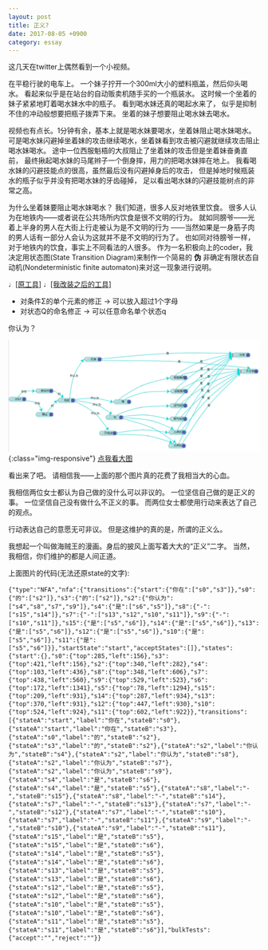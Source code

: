 ```yaml
---
layout: post
title: 正义?
date: 2017-08-05 +0900
category: essay
---
```


这几天在twitter上偶然看到一个小视频。

在平稳行驶的电车上。
一个妹子拧开一个300ml大小的塑料瓶盖，然后仰头喝水。
看起来似乎是在站台的自动贩卖机随手买的一个瓶装水。
这时候一个坐着的妹子紧紧地盯着喝水妹水中的瓶子。
看到喝水妹还真的喝起水来了，
似乎是抑制不住的冲动般想要把瓶子拨弄下来。
坐着的妹子想要阻止喝水妹去喝水。

视频也有点长。1分钟有余，基本上就是喝水妹要喝水，坐着妹阻止喝水妹喝水。
可是喝水妹闪避掉坐着妹的攻击继续喝水，坐着妹看到攻击被闪避就继续攻击阻止喝水妹喝水。
途中一位西服魁梧的大叔阻止了坐着妹的攻击但是坐着妹奋勇直前，
最终揪起喝水妹的马尾辫子一个倒身摔，用力的把喝水妹摔在地上。
我看喝水妹的闪避技能点的很高，虽然最后没有闪避掉身后的攻击，
但是掉地时候瓶装水的瓶子似乎并没有把喝水妹的牙齿碰掉，
足以看出喝水妹的闪避技能树点的非常之高。

为什么坐着妹要阻止喝水妹喝水？
我们知道，很多人反对地铁里饮食。
很多人认为在地铁内——或者说在公共场所内饮食是很不文明的行为。
就如同膀爷——光着上半身的男人在大街上行走被认为是不文明的行为
——当然如果是一身筋子肉的男人话有一部分人会认为这就并不是不文明的行为了。
也如同对待膀爷一样，对于地铁内的饮食，事实上不同看法的人很多。
作为一名积极向上的coder，我决定用状态图(State Transition Diagram)来制作一个简易的 **伪** 非确定有限状态自动机(Nondeterministic finite automaton)来对这一现象进行说明。

♩[[原工具]](http://automatonsimulator.com/)
♩[[我改装之后的工具]](https://github.com/candywater/automatonSimulator)
  - 对条件Σ的单个元素的修正 -> 可以放入超过1个字母
  - 对状态Q的命名修正 -> 可以任意命名单个状态q

你认为？

![nfa](/assets/stills/blog/20170805/1501924009635.jpg){:class="img-responsive"}
<a href="/assets/stills/blog/20170805/1501924009635.jpg" target="blank">点我看大图</a>


看出来了吧。
请相信我——上面的那个图片真的花费了我相当大的心血。


我相信两位女士都认为自己做的没什么可以非议的。
一位坚信自己做的是正义的事。
一位坚信自己没有做什么不正义的事。
而两位女士都使用行动来表达了自己的观点。

行动表达自己的意愿无可非议。
但是这维护的真的是，所谓的正义么。

我想起一个叫做海贼王的漫画。身后的披风上面写着大大的“正义”二字。
当然，我相信，你们维护的都是人间正道。









上面图片的代码(无法还原state的文字):
```
{"type":"NFA","nfa":{"transitions":{"start":{"你在":["s0","s3"]},"s0":{"的":["s2"]},"s3":{"的":["s2"]},"s2":{"你认为":["s4","s8","s7","s9"]},"s4":{"是":["s6","s5"]},"s8":{"-":["s15","s14"]},"s7":{"-":["s13","s12","s10","s11"]},"s9":{"-":["s10","s11"]},"s15":{"是":["s5","s6"]},"s14":{"是":["s5","s6"]},"s13":{"是":["s5","s6"]},"s12":{"是":["s5","s6"]},"s10":{"是":["s5","s6"]},"s11":{"是":["s5","s6"]}},"startState":"start","acceptStates":[]},"states":{"start":{},"s0":{"top":285,"left":156},"s3":{"top":421,"left":156},"s2":{"top":340,"left":282},"s4":{"top":103,"left":436},"s8":{"top":348,"left":606},"s7":{"top":438,"left":560},"s9":{"top":529,"left":523},"s6":{"top":172,"left":1341},"s5":{"top":78,"left":1294},"s15":{"top":209,"left":931},"s14":{"top":287,"left":934},"s13":{"top":370,"left":931},"s12":{"top":447,"left":930},"s10":{"top":524,"left":924},"s11":{"top":602,"left":922}},"transitions":[{"stateA":"start","label":"你在","stateB":"s0"},{"stateA":"start","label":"你在","stateB":"s3"},{"stateA":"s0","label":"的","stateB":"s2"},{"stateA":"s3","label":"的","stateB":"s2"},{"stateA":"s2","label":"你认为","stateB":"s4"},{"stateA":"s2","label":"你认为","stateB":"s8"},{"stateA":"s2","label":"你认为","stateB":"s7"},{"stateA":"s2","label":"你认为","stateB":"s9"},{"stateA":"s4","label":"是","stateB":"s6"},{"stateA":"s4","label":"是","stateB":"s5"},{"stateA":"s8","label":"-","stateB":"s15"},{"stateA":"s8","label":"-","stateB":"s14"},{"stateA":"s7","label":"-","stateB":"s13"},{"stateA":"s7","label":"-","stateB":"s12"},{"stateA":"s7","label":"-","stateB":"s10"},{"stateA":"s7","label":"-","stateB":"s11"},{"stateA":"s9","label":"-","stateB":"s10"},{"stateA":"s9","label":"-","stateB":"s11"},{"stateA":"s15","label":"是","stateB":"s5"},{"stateA":"s15","label":"是","stateB":"s6"},{"stateA":"s14","label":"是","stateB":"s5"},{"stateA":"s14","label":"是","stateB":"s6"},{"stateA":"s13","label":"是","stateB":"s5"},{"stateA":"s13","label":"是","stateB":"s6"},{"stateA":"s12","label":"是","stateB":"s5"},{"stateA":"s12","label":"是","stateB":"s6"},{"stateA":"s10","label":"是","stateB":"s5"},{"stateA":"s10","label":"是","stateB":"s6"},{"stateA":"s11","label":"是","stateB":"s5"},{"stateA":"s11","label":"是","stateB":"s6"}],"bulkTests":{"accept":"","reject":""}}
```
